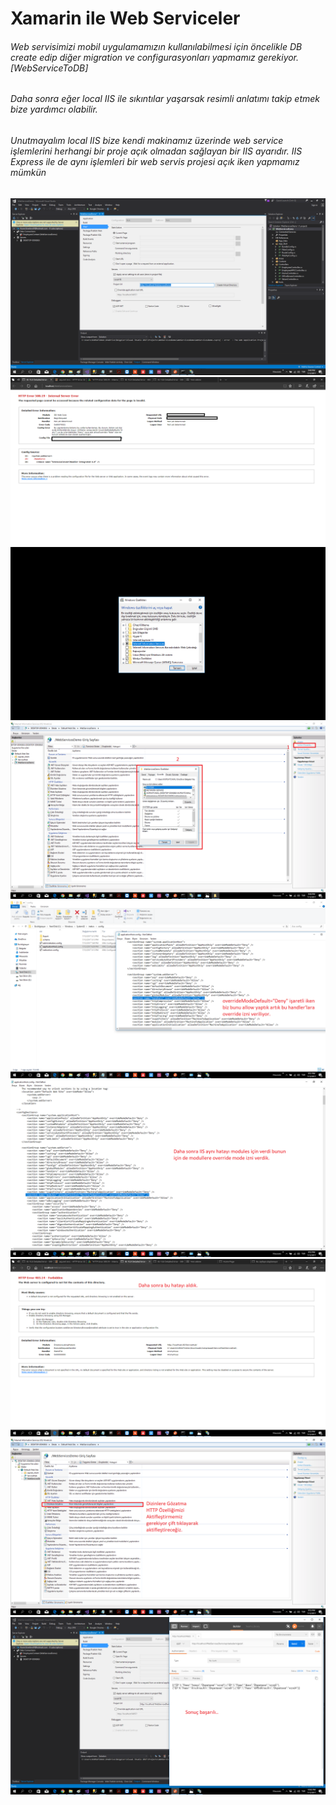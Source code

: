 <h1>Xamarin ile Web Serviceler</h1>
<h6>Web servisimizi mobil uygulamamızın kullanılabilmesi için öncelikle DB create edip diğer migration ve configurasyonları yapmamız gerekiyor.[WebServiceToDB]<br></h6>
<h6>Daha sonra eğer local IIS ile sıkıntılar yaşarsak resimli anlatımı takip etmek bize yardımcı olabilir.<br></h6>
<h6>Unutmayalım local IIS bize kendi makinamız üzerinde web service işlemlerini herhangi bir proje açık olmadan sağlayan bir IIS ayarıdır. IIS Express ile de aynı işlemleri bir web servis projesi açık iken yapmamız mümkün</h6>
<img src="https://github.com/KursatCAKAL/Xamarin/blob/master/WebAPI_For_Mobile_Intro(Trouble_On_LocalIIS)/Local%20IIS%20Succes/Local_IIS_1.png">
<img src="https://github.com/KursatCAKAL/Xamarin/blob/master/WebAPI_For_Mobile_Intro(Trouble_On_LocalIIS)/Local%20IIS%20Succes/Local_IIS_2.png">
<img src="https://github.com/KursatCAKAL/Xamarin/blob/master/WebAPI_For_Mobile_Intro(Trouble_On_LocalIIS)/Local%20IIS%20Succes/Local_IIS_3.png">
<img src="https://github.com/KursatCAKAL/Xamarin/blob/master/WebAPI_For_Mobile_Intro(Trouble_On_LocalIIS)/Local%20IIS%20Succes/Local_IIS_4.png">
<img src="https://github.com/KursatCAKAL/Xamarin/blob/master/WebAPI_For_Mobile_Intro(Trouble_On_LocalIIS)/Local%20IIS%20Succes/Local_IIS_5.png">
<img src="https://github.com/KursatCAKAL/Xamarin/blob/master/WebAPI_For_Mobile_Intro(Trouble_On_LocalIIS)/Local%20IIS%20Succes/Local_IIS_6.png">
<img src="https://github.com/KursatCAKAL/Xamarin/blob/master/WebAPI_For_Mobile_Intro(Trouble_On_LocalIIS)/Local%20IIS%20Succes/Local_IIS_7.png">
<img src="https://github.com/KursatCAKAL/Xamarin/blob/master/WebAPI_For_Mobile_Intro(Trouble_On_LocalIIS)/Local%20IIS%20Succes/Local_IIS_8.png">
<img src="https://github.com/KursatCAKAL/Xamarin/blob/master/WebAPI_For_Mobile_Intro(Trouble_On_LocalIIS)/Local%20IIS%20Succes/Local_IIS_9.png">


